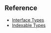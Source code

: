 ## Reference

* [Interface Types](https://www.notion.so/Interface-Types-ae3165cec317449e8102a7308d920048)
* [Indexable Types](https://www.notion.so/Indexable-Types-b1139f8a575e493f9558572f20e03a9b)